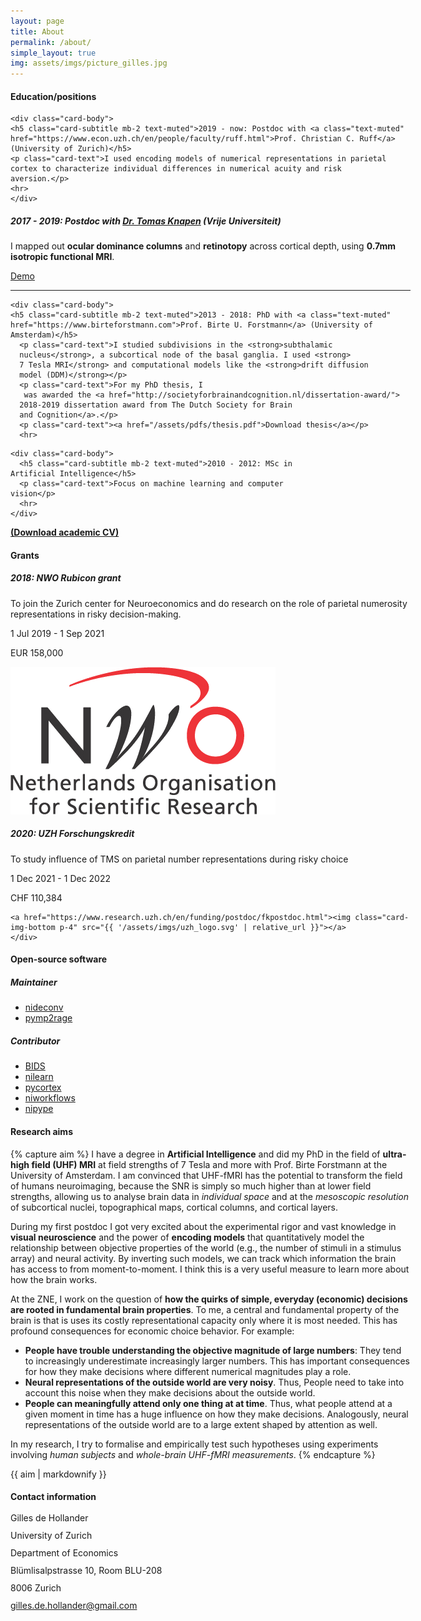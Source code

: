 ```yaml
---
layout: page
title: About
permalink: /about/
simple_layout: true
img: assets/imgs/picture_gilles.jpg
---
```


<div class="card mt-4" style="width: 40rem;">
  <div class="card-header">
    <h4 class="card-title">Education/positions</h4>
  </div>

    <div class="card-body">
    <h5 class="card-subtitle mb-2 text-muted">2019 - now: Postdoc with <a class="text-muted" href="https://www.econ.uzh.ch/en/people/faculty/ruff.html">Prof. Christian C. Ruff</a> (University of Zurich)</h5>
    <p class="card-text">I used encoding models of numerical representations in parietal
    cortex to characterize individual differences in numerical acuity and risk
    aversion.</p>
    <hr>
    </div>  

  <div class="card-body">
  <h5 class="card-subtitle mb-2 text-muted">2017 - 2019: Postdoc with <a class="text-muted" href="https://tknapen.github.io/">Dr. Tomas Knapen</a> (Vrije Universiteit)</h5>
    <p class="card-text">I mapped out <strong>ocular dominance columns</strong> and
    <strong>retinotopy</strong> across cortical depth, using <strong>0.7mm isotropic functional MRI</strong>.</p>
    <p class="card-text"><a href="http://aeneas.labs.vu.nl/odc/sub-06/">Demo</a></p>
    <hr>
  </div>


    <div class="card-body">
    <h5 class="card-subtitle mb-2 text-muted">2013 - 2018: PhD with <a class="text-muted" href="https://www.birteforstmann.com">Prof. Birte U. Forstmann</a> (University of Amsterdam)</h5>
      <p class="card-text">I studied subdivisions in the <strong>subthalamic
      nucleus</strong>, a subcortical node of the basal ganglia. I used <strong>
      7 Tesla MRI</strong> and computational models like the <strong>drift diffusion
      model (DDM)</strong></p>
      <p class="card-text">For my PhD thesis, I
       was awarded the <a href="http://societyforbrainandcognition.nl/dissertation-award/">
      2018-2019 dissertation award from The Dutch Society for Brain
      and Cognition</a>.</p>  
      <p class="card-text"><a href="/assets/pdfs/thesis.pdf">Download thesis</a></p>  
      <hr>
  </div>


    <div class="card-body">
      <h5 class="card-subtitle mb-2 text-muted">2010 - 2012: MSc in Artificial Intelligence</h5>
      <p class="card-text">Focus on machine learning and computer vision</p>
      <hr>
    </div>

<div class="card-body">
<p class="card-text"><a href="/assets/pdfs/cv_gilles_feb2022.pdf"><strong>(Download academic CV)</strong></a></p>
</div>
</div>

<div class="card mt-4" style="width: 40rem;">
<div class="card-header">
<h4 class="card-title">Grants</h4>
</div>
<div class="card-body">
<div class="row mx-auto my-4" style="width: 100%;">
<div class="col-sm-5">
  <div class="card ">
  <div class="card-header">
    <h5 class="card-title">2018: NWO Rubicon grant</h5>
  </div>    
  <div class="card-body">
    <p class="card-text">To join the Zurich center for Neuroeconomics
    and do research on the role of parietal numerosity representations
    in risky decision-making.</p>
        <p class="card-text">1 Jul 2019 - 1 Sep 2021</p>      
    <p class="card-text">EUR 158,000</p>      
  </div>    
  <a href="https://www.nwo.nl/en/researchprogrammes/rubicon">
  <img class="card-img-bottom p-4" src="/assets/imgs/nwo-logo.png">
  </a>
  </div>
</div>
  <div class="col-sm-5">
    <div class="card">
    <div class="card-header">
      <h5 class="card-title">2020: UZH Forschungskredit</h5>
    </div>
      <div class="card-body">
      <p class="card-text">To study influence of TMS on parietal number
          representations during risky choice</p>
          <p class="card-text">1 Dec 2021 - 1 Dec 2022</p>
      <p class="card-text">CHF 110,384</p>      
      </div>

    <a href="https://www.research.uzh.ch/en/funding/postdoc/fkpostdoc.html"><img class="card-img-bottom p-4" src="{{ '/assets/imgs/uzh_logo.svg' | relative_url }}"></a>
    </div>
  </div>

</div>
</div>
</div>


<div class="card mt-4" style="width: 40rem;">
<div class="card-header">
<h4 class="card-title">Open-source software</h4>
</div>
<div class="card-body">
<h5 class="card-subtitle mb-2 text-muted">Maintainer</h5>
<ul>
<li><a href="https://nideconv.readthedocs.io/en/latest/">nideconv</a></li>
<li><a href="https://pymp2rage.readthedocs.io/en/latest/">pymp2rage</a></li>
</ul>

<h5 class="card-subtitle mb-2 text-muted">Contributor</h5>
<ul>
<li><a href="https://bids.neuroimaging.io/">BIDS</a></li>
<li><a href="https://nilearn.github.io/stable/index.html">nilearn</a></li>
<li><a href="https://gallantlab.github.io/pycortex/">pycortex</a></li>
<li><a href="https://www.nipreps.org/niworkflows/master/index.html">niworkflows</a></li>
<li><a href="https://nipype.readthedocs.io/en/latest/">nipype</a></li>
</ul>
</div>
</div>

<div class="card mt-4" style="width: 40rem;">
<div class="card-header">
<h4 class="card-title">Research aims</h4>
</div>
<div class="card-body">

{% capture aim %}
I have a degree in **Artificial Intelligence** and did my PhD in the field of
**ultra-high field (UHF) MRI** at field strengths of 7 Tesla and more
with Prof. Birte Forstmann at the University of Amsterdam.
I am convinced that UHF-fMRI has the potential to transform the field of
humans neuroimaging, because the SNR is simply so much higher than at lower
field strengths, allowing us to analyse brain data in _individual space_ and
at the _mesoscopic resolution_ of subcortical nuclei, topographical maps,
cortical columns, and cortical layers.

During my first postdoc I got very excited about
the experimental rigor and vast knowledge in **visual neuroscience**
and the power of  **encoding models** that quantitatively model the
relationship between objective properties of the world (e.g., the number
of stimuli in a stimulus array) and neural activity. By inverting such
models, we can track which information the brain has access to from
moment-to-moment. I think this is a very useful measure to learn more about
how the brain works.

At the ZNE, I work on the question of **how the quirks of simple,
everyday (economic) decisions are rooted in fundamental brain properties**.
To me, a central and fundamental property of the brain is that is uses its
costly representational capacity only where it is most needed.
This has profound consequences for economic
choice behavior. For example:

-   **People have trouble understanding the objective magnitude of large numbers**:
    They tend to increasingly underestimate increasingly larger numbers.
     This has important consequences for how they make decisions
     where different numerical magnitudes play a role.
-   **Neural representations of the outside world are very noisy**. Thus, People
    need to take into account this noise when they make decisions about the
    outside world.
-   **People can meaningfully attend only one thing at at time**. Thus,
    what people attend at a given moment in time has a huge influence
    on how they make decisions. Analogously, neural representations of the
    outside world are to a large extent shaped by attention as well.

In my research, I try to formalise and empirically test such hypotheses
using experiments involving _human subjects_ and
_whole-brain UHF-fMRI measurements_.
{% endcapture %}

{{ aim | markdownify }}

</div>
</div>

<div class="card mt-4" style="width: 40rem;">
<div class="card-header">
<h4 class="card-title">Contact information</h4>
</div>
<div class="card-body">
<p class="card-text" style="line-height: 1;">Gilles de Hollander  </p>
<p class="card-text" style="line-height: 1;">University of Zurich  </p>
<p class="card-text" style="line-height: 1;">Department of Economics  </p>
<p class="card-text" style="line-height: 1;">Blümlisalpstrasse 10, Room BLU-208  </p>
<p class="card-text" style="line-height: 1;">8006 Zurich  </p>
<p class="card-text" style="line-height: 1;"><a href="mailto:gilles.de.hollander@gmail.com">gilles.de.hollander@gmail.com</a></p>
</div>
</div>
